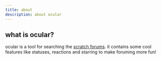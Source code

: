 ```yaml
---
title: about
description: about ocular
---
```


## what is ocular?
ocular is a tool for searching the [scratch forums](https://scratch.mit.edu/discuss/). it contains some cool features like statuses, reactions and starring to make foruming more fun!